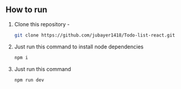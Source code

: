 ## How to run


1. Clone this repository -
   ```sh
   git clone https://github.com/jubayer1418/Todo-list-react.git
   ```

2. Just run this command to install node dependencies
   ```sh
   npm i
   ```
3. Just run this command
   ```sh
   npm run dev
   ```

<br>

<br/>
